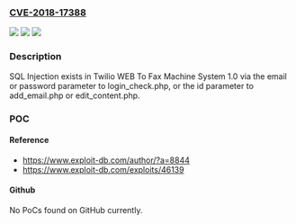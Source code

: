 ### [CVE-2018-17388](https://cve.mitre.org/cgi-bin/cvename.cgi?name=CVE-2018-17388)
![](https://img.shields.io/static/v1?label=Product&message=n%2Fa&color=blue)
![](https://img.shields.io/static/v1?label=Version&message=n%2Fa&color=blue)
![](https://img.shields.io/static/v1?label=Vulnerability&message=n%2Fa&color=brighgreen)

### Description

SQL Injection exists in Twilio WEB To Fax Machine System 1.0 via the email or password parameter to login_check.php, or the id parameter to add_email.php or edit_content.php.

### POC

#### Reference
- https://www.exploit-db.com/author/?a=8844
- https://www.exploit-db.com/exploits/46139

#### Github
No PoCs found on GitHub currently.

